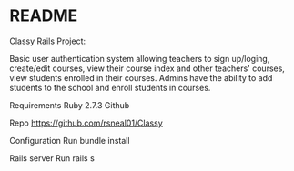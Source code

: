 # README

Classy Rails Project:

Basic user authentication system allowing teachers to sign up/loging, create/edit courses, view their course index and other teachers' courses, view students enrolled in their courses.  Admins have the ability to add students to the school and enroll students in courses.

Requirements
    Ruby 2.7.3
    Github

Repo
    https://github.com/rsneal01/Classy

Configuration
    Run bundle install

Rails server
    Run rails s
    




